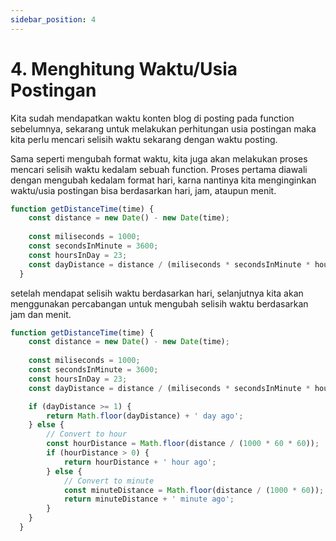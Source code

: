 ```yaml
---
sidebar_position: 4
---
```


# 4. Menghitung Waktu/Usia Postingan

Kita sudah mendapatkan waktu konten blog di posting pada function sebelumnya, sekarang untuk melakukan perhitungan usia postingan maka kita perlu mencari selisih waktu sekarang dengan waktu posting.

Sama seperti mengubah format waktu, kita juga akan melakukan proses mencari selisih waktu kedalam sebuah function. Proses pertama diawali dengan mengubah kedalam format hari, karna nantinya kita menginginkan waktu/usia postingan bisa berdasarkan hari, jam, ataupun menit.

```js
function getDistanceTime(time) {
    const distance = new Date() - new Date(time);
  
    const miliseconds = 1000;
    const secondsInMinute = 3600; 
    const hoursInDay = 23;
    const dayDistance = distance / (miliseconds * secondsInMinute * hoursInDay);
  }
```

setelah mendapat selisih waktu berdasarkan hari, selanjutnya kita akan menggunakan percabangan untuk mengubah selisih waktu berdasarkan jam dan menit.

```js {9-21}
function getDistanceTime(time) {
    const distance = new Date() - new Date(time);
  
    const miliseconds = 1000;
    const secondsInMinute = 3600; 
    const hoursInDay = 23;
    const dayDistance = distance / (miliseconds * secondsInMinute * hoursInDay);

    if (dayDistance >= 1) {
        return Math.floor(dayDistance) + ' day ago';
    } else {
        // Convert to hour
        const hourDistance = Math.floor(distance / (1000 * 60 * 60));
        if (hourDistance > 0) {
            return hourDistance + ' hour ago';
        } else {
            // Convert to minute
            const minuteDistance = Math.floor(distance / (1000 * 60));
            return minuteDistance + ' minute ago';
        }
    }
  }
``` 